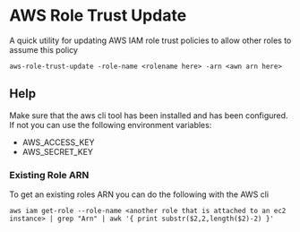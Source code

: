 # AWS Role Trust Update

A quick utility for updating AWS IAM role trust policies to allow other roles to assume this policy

```console
aws-role-trust-update -role-name <rolename here> -arn <awn arn here>
```

## Help

Make sure that the aws cli tool has been installed and has been configured.  If not you can use the following environment variables:

- AWS_ACCESS_KEY
- AWS_SECRET_KEY

### Existing Role ARN

To get an existing roles ARN you can do the following with the AWS cli

```console
aws iam get-role --role-name <another role that is attached to an ec2 instance> | grep "Arn" | awk '{ print substr($2,2,length($2)-2) }'
```
